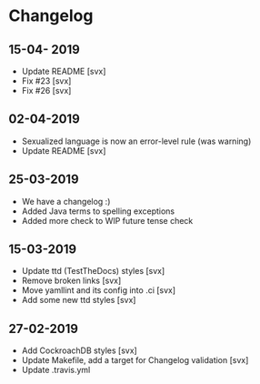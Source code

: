 # Changelog

## 15-04- 2019

- Update README [svx]
- Fix #23 [svx]
- Fix #26 [svx]

## 02-04-2019

- Sexualized language is now an error-level rule (was warning)
- Update README [svx]

## 25-03-2019

-   We have a changelog :)
-   Added Java terms to spelling exceptions
-   Added more check to WIP future tense check

## 15-03-2019

-   Update ttd (TestTheDocs) styles [svx]
-   Remove broken links [svx]
-   Move yamllint and its config into .ci [svx]
-   Add some new ttd styles [svx]

## 27-02-2019

-   Add CockroachDB styles [svx]
-   Update Makefile, add a target for Changelog validation [svx]
-   Update .travis.yml
